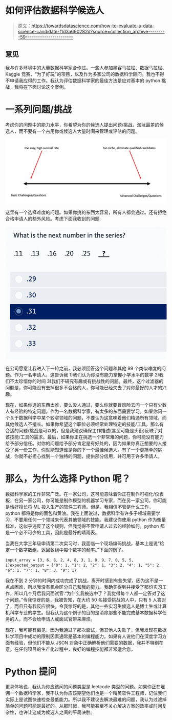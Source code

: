 # 如何评估数据科学候选人

> 原文：<https://towardsdatascience.com/how-to-evaluate-a-data-science-candidate-f1d3a690282d?source=collection_archive---------59----------------------->

## 意见

我与许多环境中的大量数据科学家合作过。一些人参加黑客马拉松、数据马拉松、Kaggle 竞赛、“为了好玩”的项目，以及作为多家公司的数据科学顾问。我也不得不申请我应得的工作。我认为评估数据科学家的最佳方法是应对基本的 python 挑战，我将在下面讨论这个案例。

# 一系列问题/挑战

考虑你的问题中的能力水平，你希望为你的候选人提出问题/挑战，淘汰最差的候选人，而不要有一个占用你或候选人大量时间来管理或评估的问题。

![](img/80032f22e340e5d3e6326962c4bce76f.png)

这里有一个选择难度的问题。如果你挑的东西太容易，所有人都会通过。还有拒绝合格申请人的额外风险。考虑下面我收到的问题:

![](img/fa65e45fb978e2199cd5ce4e7b5b074a.png)

在公司愿意让我进入下一轮之前，我必须回答这个问题和其他 99 个类似难度的问题。作为一名申请人，这告诉我 1)我们认为你没有能力掌握小学水平的数学 2)我们不太珍惜你的时间 3)我们不研究有趣或有挑战性的问题。最终，这个过滤器的问题是，你可能没有去掉很多不合格的人，你可能已经失去了对你最好的人才的兴趣。

现在，如果你选的东西太难，要么没人通过，要么你就要冒风险去问一个只有少数人有经验的特定问题。作为一名数据科学家，有太多的东西需要学习，如果你问一个关于数据科学中某个较窄领域的问题，不要认为这意味着他们精通所有领域，而其他候选人不擅长。如果你希望这个职位必须经常处理特定的技能/工具，那么有合适的问题/挑战是可以的，但是我建议确保工作描述(甚至可能是头衔)反映了对该技能/工具的需求。最后，如果你正在挑选一个非常难的问题，你可能没有能力给予部分信任。对你的问题给予部分肯定是有好处的，因为如果你真正想要的人接受了另一份工作，你就能知道谁是你的下一个最佳候选人。有了一个更简单的挑战，你就不必担心找到一个独特的问题，提供部分信用，并可用于许多申请人。

# 那么，为什么选择 Python 呢？

数据科学家的工作非常广泛。在一家公司，这可能意味着你正在制作可视化/仪表板，在另一家公司，你可能是制作模型的机器学习专家，而在另一家公司，你可能是恰好擅长将 ML 投入生产的软件工程师。但是，我相信不管是什么工作，python 都将是你的面包和黄油。我在上面说过，数据科学有许多子领域需要学习，不要用任何一个领域来代表其他领域的技能。我建议你使用 python 作为衡量标准，这似乎违反了这个规则，但我觉得不管申请人过去的经验如何，python 都是一个必不可少的工具，因此是最好的晴雨表。

当我在大学三年级申请第二次实习时，我面临一个现场编码挑战，基本上是说“给定一个数字数组，返回数组中每个数字的频率。”下面的例子。

```
input_array = [3, 6, 8, 2, 4, 8, 3, 1, 8, 9, 7, 0, 5, 5, 1]expected_output = {"0": 1, "1": 2, "2": 1, "3": 2, "4": 1, "5": 2, "6": 1, "7": 1, "8": 3, "9": 1}
```

我在不到 2 分钟的时间内成功完成了挑战，离开时感到有些失望，因为这不是一点点困难，所以我没有机会区分自己和我的能力。我确实得到并接受了那份实习工作，所以几个月后我问面试官:“为什么我被选中了？我觉得每个人都一定答对了这个问题。”令我惊讶的是，我被告知，在大约 50 名接受挑战的人中，只有 5 人答对了，而且只有我反应很快。令我惊讶的是，其他一些实习生候选人是博士生或计算机科学专业的学生。但我认为这个例子的目的是消除那些不能完成基本数据科学任务的人，而不会给申请人或面试官带来麻烦。

现在，我可能有偏见，因为我通过了那次面试，但其他人失败了，但我发现在数据科学项目中成功的限制因素通常是基本的编程能力。如果有人说他们在深度学习方面有经验，但他们不能从 JSON 对象中正确解析他们需要的数据，我并不特别在意。在任何项目的生产化过程中，良好的编程技能都非常适合您。

# Python 提问

更具体地说，我认为你应该问的问题类型是 leetcode 类型的问题。如果你正在雇佣一个数据科学家，我不认为你应该期望他们也是一个精英软件工程师，记住我们实际上是试图快速检查最低能力。所以我不建议去解决最难的问题，我认为过滤掉简单的问题可能是最好的。从那时起，我可能甚至不关心解决方案的效率或时间复杂性，也许让这成为候选人之间的平局决胜。